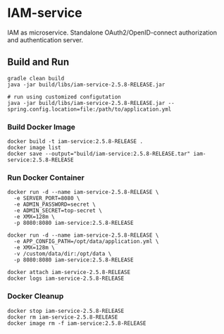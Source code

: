 # IAM-service
IAM as microservice. Standalone OAuth2/OpenID-connect authorization and authentication server. 

## Build and Run
```
gradle clean build
java -jar build/libs/iam-service-2.5.8-RELEASE.jar

# run using customized configutation
java -jar build/libs/iam-service-2.5.8-RELEASE.jar --spring.config.location=file:/path/to/application.yml
```

### Build Docker Image 
```
docker build -t iam-service:2.5.8-RELEASE .
docker image list
docker save --output="build/iam-service:2.5.8-RELEASE.tar" iam-service:2.5.8-RELEASE
```

### Run Docker Container
```
docker run -d --name iam-service-2.5.8-RELEASE \
  -e SERVER_PORT=8080 \
  -e ADMIN_PASSWORD=secret \
  -e ADMIN_SECRET=top-secret \
  -e XMX=128m \
  -p 8080:8080 iam-service:2.5.8-RELEASE

docker run -d --name iam-service-2.5.8-RELEASE \
  -e APP_CONFIG_PATH=/opt/data/application.yml \
  -e XMX=128m \
  -v /custom/data/dir:/opt/data \
  -p 8080:8080 iam-service:2.5.8-RELEASE

docker attach iam-service-2.5.8-RELEASE
docker logs iam-service-2.5.8-RELEASE
```
### Docker Cleanup 
```
docker stop iam-service-2.5.8-RELEASE
docker rm iam-service-2.5.8-RELEASE
docker image rm -f iam-service:2.5.8-RELEASE
```
